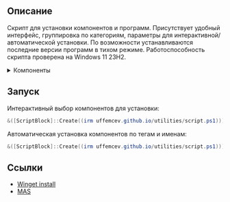 ## Описание
Скрипт для установки компонентов и программ. Присутствует удобный интерфейс, группировка по категориям, параметры для интерактивной/автоматической установки. По возможности устанавливаются последние версии программ в тихом режиме. Работоспособность скрипта проверена на Windows 11 23H2.

<details>
	<summary>Компоненты</summary>
	<table>
		<thead>
			<tr>
				<th align="center">Тег</th>
				<th align="center">Имя</th>
				<th align="center" width="400px">Описание</th>
				<th align="center" width="500px">Ссылка</th>
			</tr>
		</thead>
		<tbody>
			<tr>
				<td>All</td>
				<td>all</td>
				<td>Установить всё</td>
				<td></td>
			</tr>
			<tr>
				<td>Tweaks</td>
				<td>dns</td>
				<td>Cloudflare DOH</td>
				<td>https://one.one.one.one/dns</td>
			</tr>
			<tr>
				<td></td>
				<td>dpi</td>
				<td>GoodbyeDPI режим 5</td>
				<td>https://github.com/ValdikSS/GoodbyeDPI</td>
			</tr>
			<tr>
				<td></td>
    				<td>sophia</td>
				<td>SophiApp Tweaker portable</td>
				<td>https://github.com/Sophia-Community/SophiApp</td>
			</tr>
			<tr>
				<td></td>
    				<td>redirect</td>
				<td>MSEdgeRedirect</td>
   				<td>https://github.com/rcmaehl/MSEdgeRedirect</td>
			</tr>
			<tr>
				<td>Programs</td>
				<td>gdrive</td>
				<td>Google Drive</td>
				<td>https://drive.google.com</td>
			</tr>
			<tr>
				<td></td>
				<td>adguard</td>
				<td>AdGuard</td>
				<td>https://adguard.info</td>
			</tr>
			<tr>
				<td></td>
				<td>office</td>
				<td>Office, Word, Excel licensed</td>
				<td>https://github.com/farag2/Office</td>
			</tr>
			<tr>
				<td></td>
				<td>qbit</td>
				<td>qBittorrent</td>
				<td>https://www.qbittorrent.org</td>
			</tr>
			<tr>
				<td></td>
				<td>spotx</td>
				<td>SpotX - modified Spotify app</td>
				<td>https://github.com/amd64fox/SpotX</td>
			</tr>
			<tr>
				<td></td>
				<td>signal</td>
				<td>SignalRGB</td>				
				<td>https://signalrgb.com</td>
			</tr>
			<tr>
				<td></td>
				<td>zip</td>
				<td>7-zip</td>
				<td>https://www.7-zip.org</td>
			</tr>
			<tr>
				<td></td>
				<td>steam</td>
				<td>Steam</td>				
				<td>https://store.steampowered.com</td>
			</tr>
			<tr>
				<td></td>
				<td>codec</td>
				<td>K-Lite Codec Pack Full</td>
				<td>https://codecguide.com/download_k-lite_codec_pack_full.htm</td>
			</tr>
			<tr>
				<td></td>
				<td>vencord</td>
				<td>Vencord - modified Discord app</td>				
				<td>https://github.com/Vendicated/Vencord</td>
			</tr>
			<tr>
				<td></td>
				<td>chrome</td>
				<td>Google Chrome</td>
				<td>https://www.google.com/chrome</td>
			</tr>
			<tr>
				<td>System</td>
				<td>nvidia</td>
				<td>NVCleanstall</td>
				<td>https://www.techpowerup.com/nvcleanstall/</td>
			</tr>
			<tr>
				<td>Other</td>
				<td>win</td>
				<td>Win 11 23H2 iso folder</td>
				<td>https://uupdump.net</td>
			</tr>
			<tr>
				<td></td>
				<td>rufus</td>
				<td>Rufus portable</td>				
				<td>https://github.com/pbatard/rufus</td>
			</tr>
		</tbody>
	</table>
</details>

## Запуск
Интерактивный выбор компонентов для установки:
```powershell
&([ScriptBlock]::Create((irm uffemcev.github.io/utilities/script.ps1)))
```
Автоматическая установка компонентов по тегам и именам:
```powershell
&([ScriptBlock]::Create((irm uffemcev.github.io/utilities/script.ps1))) system other office chrome
```

## Ссылки
* [Winget install](https://github.com/asheroto/winget-install)
* [MAS](https://github.com/massgravel/Microsoft-Activation-Scripts)
